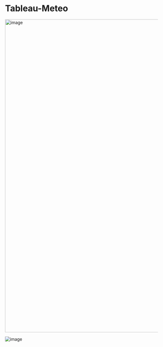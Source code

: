 # Tableau-Meteo

<img width="1376" height="1032" alt="image" src="https://github.com/user-attachments/assets/5e2dd3d1-a8d5-4bd4-b933-6efcc3a0b020" />

![image](https://github.com/user-attachments/assets/38dfa039-542f-4b90-914c-6f94581c007e)

